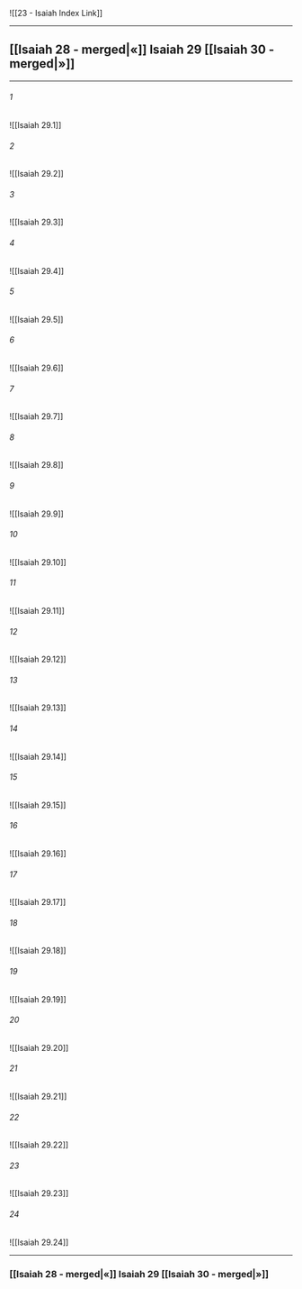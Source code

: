 ![[23 - Isaiah Index Link]]

---
##  [[Isaiah 28 - merged|«]] Isaiah 29 [[Isaiah 30 - merged|»]]

---

###### 1
![[Isaiah 29.1]] 

###### 2
![[Isaiah 29.2]] 

###### 3
![[Isaiah 29.3]] 

###### 4
![[Isaiah 29.4]]

###### 5 
![[Isaiah 29.5]] 

###### 6
![[Isaiah 29.6]] 

###### 7
![[Isaiah 29.7]] 

###### 8
![[Isaiah 29.8]] 

###### 9
![[Isaiah 29.9]] 

###### 10
![[Isaiah 29.10]] 

###### 11
![[Isaiah 29.11]] 

###### 12
![[Isaiah 29.12]]

###### 13
![[Isaiah 29.13]] 

###### 14
![[Isaiah 29.14]] 

###### 15
![[Isaiah 29.15]]

###### 16
![[Isaiah 29.16]] 

###### 17
![[Isaiah 29.17]]

###### 18
![[Isaiah 29.18]] 

###### 19
![[Isaiah 29.19]] 

###### 20
![[Isaiah 29.20]]

###### 21
![[Isaiah 29.21]] 

###### 22
![[Isaiah 29.22]] 

###### 23
![[Isaiah 29.23]]

###### 24
![[Isaiah 29.24]] 


---
###  [[Isaiah 28 - merged|«]] Isaiah 29 [[Isaiah 30 - merged|»]]
